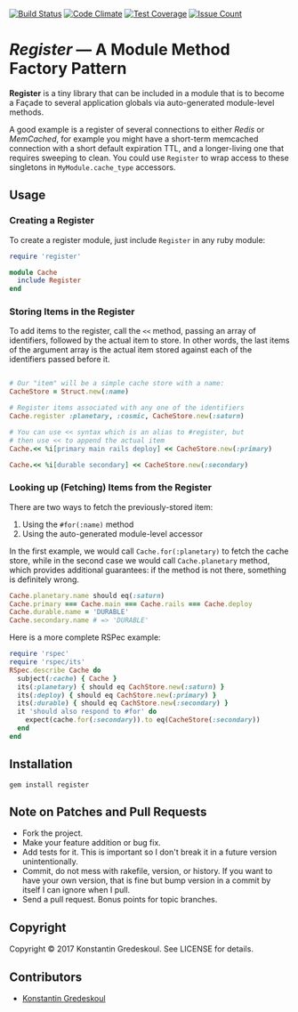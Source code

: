 [![Build Status](https://travis-ci.org/kigster/register.svg?branch=master)](https://travis-ci.org/kigster/register)
[![Code Climate](https://codeclimate.com/github/kigster/register/badges/gpa.svg)](https://codeclimate.com/github/kigster/register)
[![Test Coverage](https://codeclimate.com/github/kigster/register/badges/coverage.svg)](https://codeclimate.com/github/kigster/register/coverage)
[![Issue Count](https://codeclimate.com/github/kigster/register/badges/issue_count.svg)](https://codeclimate.com/github/kigster/register)

# *Register* —  A Module Method Factory Pattern

**Register** is a tiny library that can be included in a module that is to become a Façade to several application globals via auto-generated module-level methods.

A good example is a register of several connections to either *Redis* or *MemCached*, for example you might have a short-term memcached connection with a short default expiration TTL, and a longer-living one that requires sweeping to clean. You could use `Register` to wrap access to these singletons in `MyModule.cache_type` accessors.

## Usage

### Creating a Register

To create a register module, just include `Register` in any ruby module: 

```ruby
require 'register'

module Cache
  include Register
end
```

### Storing Items in the Register

To add items to the register, call the `<<` method, passing an array of identifiers, followed by the actual item to store. In other words, the last items of the argument array is the actual item stored against each of the identifiers passed before it.

```ruby

# Our "item" will be a simple cache store with a name:
CacheStore = Struct.new(:name)

# Register items associated with any one of the identifiers
Cache.register :planetary, :cosmic, CacheStore.new(:saturn)

# You can use << syntax which is an alias to #register, but 
# then use << to append the actual item
Cache.<< %i[primary main rails deploy] << CacheStore.new(:primary)

Cache.<< %i[durable secondary] << CacheStore.new(:secondary)
```

### Looking up (Fetching) Items from the Register

There are two ways to fetch the previously-stored item:

  1. Using the `#for(:name)` method
  2. Using the auto-generated module-level accessor
  
In the first example, we would call `Cache.for(:planetary)` to fetch the cache store, while in the second case we would call `Cache.planetary` method, which provides additional guarantees: if the method is not there, something is definitely wrong.  

```ruby
Cache.planetary.name should eq(:saturn)
Cache.primary === Cache.main === Cache.rails === Cache.deploy
Cache.durable.name = 'DURABLE'
Cache.secondary.name # => 'DURABLE'
```

Here is a more complete RSPec example:

```ruby
require 'rspec'
require 'rspec/its'
RSpec.describe Cache do
  subject(:cache) { Cache }
  its(:planetary) { should eq CachStore.new(:saturn) }    
  its(:deploy) { should eq CachStore.new(:primary) }    
  its(:durable) { should eq CachStore.new(:secondary) }
  it 'should also respond to #for' do
    expect(cache.for(:secondary)).to eq(CacheStore(:secondary))      
  end
end
```
    
## Installation

    gem install register 

## Note on Patches and Pull Requests
 
 * Fork the project.
 * Make your feature addition or bug fix.
 * Add tests for it. This is important so I don't break it in a future version unintentionally.
 * Commit, do not mess with rakefile, version, or history. If you want to have your own version, that is fine but bump  version in a commit by itself I can ignore when I pull.
 * Send a pull request. Bonus points for topic branches.

## Copyright

Copyright &copy; 2017 Konstantin Gredeskoul. See LICENSE for details.

## Contributors

 * [Konstantin Gredeskoul](https://github.com/kigster)
 
 

